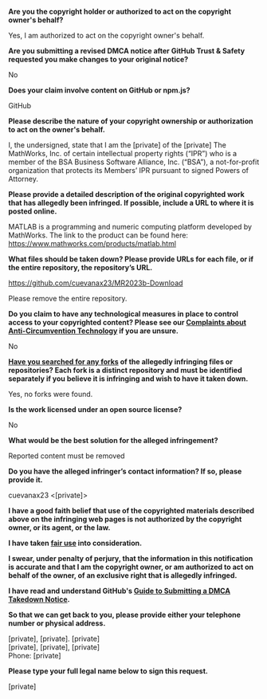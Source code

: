 **Are you the copyright holder or authorized to act on the copyright owner's behalf?**

Yes, I am authorized to act on the copyright owner's behalf.

**Are you submitting a revised DMCA notice after GitHub Trust & Safety requested you make changes to your original notice?**

No

**Does your claim involve content on GitHub or npm.js?**

GitHub

**Please describe the nature of your copyright ownership or authorization to act on the owner's behalf.**

I, the undersigned, state that I am the [private] of the [private] The MathWorks, Inc. <MathWorks> of certain intellectual property rights (“IPR”) who is a member of the BSA Business Software Alliance, Inc. (“BSA”), a not-for-profit organization that protects its Members’ IPR pursuant to signed Powers of Attorney.

**Please provide a detailed description of the original copyrighted work that has allegedly been infringed. If possible, include a URL to where it is posted online.**

MATLAB is a programming and numeric computing platform developed by MathWorks. The link to the product can be found here:
https://www.mathworks.com/products/matlab.html

**What files should be taken down? Please provide URLs for each file, or if the entire repository, the repository’s URL.**

https://github.com/cuevanax23/MR2023b-Download

Please remove the entire repository.

**Do you claim to have any technological measures in place to control access to your copyrighted content? Please see our <a href="https://docs.github.com/articles/guide-to-submitting-a-dmca-takedown-notice#complaints-about-anti-circumvention-technology">Complaints about Anti-Circumvention Technology</a> if you are unsure.**

No

**<a href="https://docs.github.com/articles/dmca-takedown-policy#b-what-about-forks-or-whats-a-fork">Have you searched for any forks</a> of the allegedly infringing files or repositories? Each fork is a distinct repository and must be identified separately if you believe it is infringing and wish to have it taken down.**

Yes, no forks were found.

**Is the work licensed under an open source license?**

No

**What would be the best solution for the alleged infringement?**

Reported content must be removed

**Do you have the alleged infringer’s contact information? If so, please provide it.**

cuevanax23 <[private]>

**I have a good faith belief that use of the copyrighted materials described above on the infringing web pages is not authorized by the copyright owner, or its agent, or the law.**

**I have taken <a href="https://www.lumendatabase.org/topics/22">fair use</a> into consideration.**

**I swear, under penalty of perjury, that the information in this notification is accurate and that I am the copyright owner, or am authorized to act on behalf of the owner, of an exclusive right that is allegedly infringed.**

**I have read and understand GitHub's <a href="https://docs.github.com/articles/guide-to-submitting-a-dmca-takedown-notice/">Guide to Submitting a DMCA Takedown Notice</a>.**

**So that we can get back to you, please provide either your telephone number or physical address.**

[private], [private]. [private]  
[private], [private], [private]  
Phone: [private]

**Please type your full legal name below to sign this request.**

[private]  

